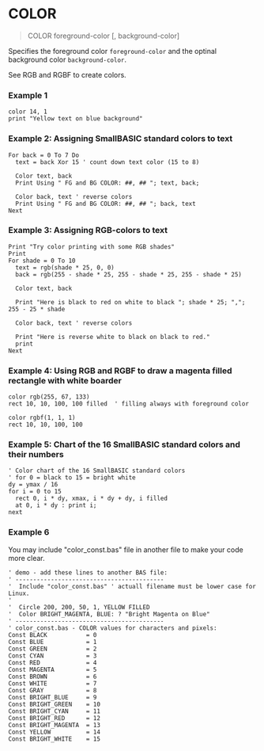 # COLOR

> COLOR foreground-color [, background-color]

Specifies the foreground color `foreground-color` and the optinal background color `background-color`.

See RGB and RGBF to create colors.

### Example 1

```
color 14, 1
print "Yellow text on blue background"
```

### Example 2: Assigning SmallBASIC standard colors to text

```
For back = 0 To 7 Do
  text = back Xor 15 ' count down text color (15 to 8)
  
  Color text, back
  Print Using " FG and BG COLOR: ##, ## "; text, back;
  
  Color back, text ' reverse colors
  Print Using " FG and BG COLOR: ##, ## "; back, text
Next
```

### Example 3: Assigning RGB-colors to text

```
Print "Try color printing with some RGB shades"
Print
For shade = 0 To 10
  text = rgb(shade * 25, 0, 0)
  back = rgb(255 - shade * 25, 255 - shade * 25, 255 - shade * 25)
  
  Color text, back
  
  Print "Here is black to red on white to black "; shade * 25; ","; 255 - 25 * shade
  
  Color back, text ' reverse colors
  
  Print "Here is reverse white to black on black to red."
  print
Next
```

### Example 4: Using RGB and RGBF to draw a magenta filled rectangle with white boarder

```
color rgb(255, 67, 133)
rect 10, 10, 100, 100 filled  ' filling always with foreground color

color rgbf(1, 1, 1)
rect 10, 10, 100, 100
```

### Example 5: Chart of the 16 SmallBASIC standard colors and their numbers

```
' Color chart of the 16 SmallBASIC standard colors
' for 0 = black to 15 = bright white
dy = ymax / 16
for i = 0 to 15
  rect 0, i * dy, xmax, i * dy + dy, i filled
  at 0, i * dy : print i;
next
```

### Example 6

You may include "color_const.bas" file in another file to make your code more clear.

```
' demo - add these lines to another BAS file:
' ------------------------------------------
'  Include "color_const.bas" ' actuall filename must be lower case for Linux.
'
'  Circle 200, 200, 50, 1, YELLOW FILLED
'  Color BRIGHT_MAGENTA, BLUE: ? "Bright Magenta on Blue"
' ------------------------------------------
' color_const.bas - COLOR values for characters and pixels:
Const BLACK           = 0
Const BLUE            = 1
Const GREEN           = 2
Const CYAN            = 3
Const RED             = 4
Const MAGENTA         = 5
Const BROWN           = 6
Const WHITE           = 7
Const GRAY            = 8
Const BRIGHT_BLUE     = 9
Const BRIGHT_GREEN    = 10
Const BRIGHT_CYAN     = 11
Const BRIGHT_RED      = 12
Const BRIGHT_MAGENTA  = 13
Const YELLOW          = 14
Const BRIGHT_WHITE    = 15
```


